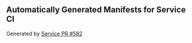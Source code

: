 ## Automatically Generated Manifests for Service CI
Generated by [Service PR #582](https://github.com/trustyai-explainability/trustyai-explainability/pull/582)
